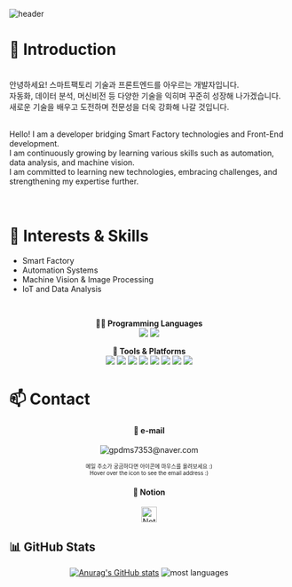 ![header](https://capsule-render.vercel.app/api?type=waving&height=200&text=HYEEUN&fontAlign=70&fontAlignY=40&color=gradient&customColorList=FFB6C1,D87093)

# :wave: Introduction 
<br>
안녕하세요! 스마트팩토리 기술과 프론트엔드를 아우르는 개발자입니다. <br>
자동화, 데이터 분석, 머신비전 등 다양한 기술을 익히며 꾸준히 성장해 나가겠습니다. <br>
새로운 기술을 배우고 도전하며 전문성을 더욱 강화해 나갈 것입니다. <br>
<br>

Hello! I am a developer bridging Smart Factory technologies and Front-End development. <br>
I am continuously growing by learning various skills such as automation, data analysis, and machine vision. <br>
I am committed to learning new technologies, embracing challenges, and strengthening my expertise further. <br>
<br>
<br>

# :pushpin: Interests & Skills 
- Smart Factory
- Automation Systems
- Machine Vision & Image Processing
- IoT and Data Analysis

<br>

<div align="center">

**🧑‍💻 Programming Languages**  
<img src="https://img.shields.io/badge/C++-00599C?style=flat&logo=c%2B%2B&logoColor=white"/>&nbsp;<img src="https://img.shields.io/badge/Python-3776AB?style=flat&logo=python&logoColor=white"/>


**:wrench: Tools & Platforms**  
<img src="https://img.shields.io/badge/PLC-FF6F00?style=flat&logo=siemens&logoColor=white"/>&nbsp;<img src="https://img.shields.io/badge/HMI-0088CC?style=flat&logoColor=white"/>&nbsp;<img src="https://img.shields.io/badge/Arduino-00979D?style=flat&logo=arduino&logoColor=white"/>&nbsp;<img src="https://img.shields.io/badge/MQTT-660066?style=flat&logo=raspberrypi&logoColor=white"/>&nbsp;<img src="https://img.shields.io/badge/IoT-20C997?style=flat&logoColor=white"/>&nbsp;<img src="https://img.shields.io/badge/OpenCV-5C3EE8?style=flat&logo=opencv&logoColor=white"/>&nbsp;<img src="https://img.shields.io/badge/MySQL-4479A1?style=flat&logo=mysql&logoColor=white"/>&nbsp;<img src="https://img.shields.io/badge/SQLite-003B57?style=flat&logo=sqlite&logoColor=white"/>

</div>

# :mailbox: Contact

<div align="center">
  
#### 📧 e-mail  
<img src="https://img.icons8.com/ios-glyphs/30/da3e91/new-post.png" title="gpdms7353@naver.com" style="pointer-events: none; cursor: default;" />

<sub><sup>메일 주소가 궁금하다면 아이콘에 마우스를 올려보세요 :) </sup></sub><br>
<sub><sup>Hover over the icon to see the email address :) </sup></sub>


#### :memo: Notion  
<a href="https://www.notion.so/1ac7a64e664b80e39230d7c232c03c01" target="_blank" rel="noopener noreferrer">
  <img src="https://cdn.iconscout.com/icon/free/png-256/notion-3521503-2944980.png" title="Notion Profile" width="28" style="cursor:pointer;" />
</a>

</div>

## :bar_chart: GitHub Stats

<div align="center">

  [![Anurag's GitHub stats](https://github-readme-stats.vercel.app/api?username=hyeeun619&theme=graywhite)](https://github.com/anuraghazra/github-readme-stats)
  ![most languages](https://github-readme-stats.vercel.app/api/top-langs/?username=hyeeun619&layout=compact&theme=graywhite)

</div>





<!--
**hyeeun619/hyeeun619** is a ✨ _special_ ✨ repository because its `README.md` (this file) appears on your GitHub profile.

Here are some ideas to get you started:

- 🔭 I’m currently working on ...
- 🌱 I’m currently learning ...
- 👯 I’m looking to collaborate on ...
- 🤔 I’m looking for help with ...
- 💬 Ask me about ...
- 📫 How to reach me: ...
- 😄 Pronouns: ...
- ⚡ Fun fact: ...
-->

